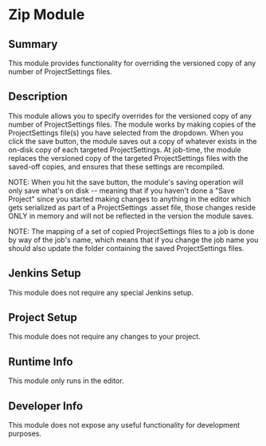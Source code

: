 Zip Module
=============

## Summary

This module provides functionality for overriding the versioned copy of any number of ProjectSettings files.

## Description

This module allows you to specify overrides for the versioned copy of any number of ProjectSettings files. The module works by making copies of the ProjectSettings file(s)
you have selected from the dropdown. When you click the save button, the module saves out a copy of whatever exists in the on-disk copy of each targeted ProjectSettings. At job-time,
the module replaces the versioned copy of the targeted ProjectSettings files with the saved-off copies, and ensures that these settings are recompiled.

NOTE: When you hit the save button, the module's saving operation will only save what's on disk -- meaning that if you haven't done a "Save Project" since you started making changes to anything
in the editor which gets serialized as part of a ProjectSettings .asset file, those changes reside ONLY in memory and will not be reflected in the version the module saves.

NOTE: The mapping of a set of copied ProjectSettings files to a job is done by way of the job's name, which means that if you change the job name you should also update the folder
containing the saved ProjectSettings files.

## Jenkins Setup

This module does not require any special Jenkins setup.

## Project Setup

This module does not require any changes to your project.

## Runtime Info

This module only runs in the editor.

## Developer Info

This module does not expose any useful functionality for development purposes.